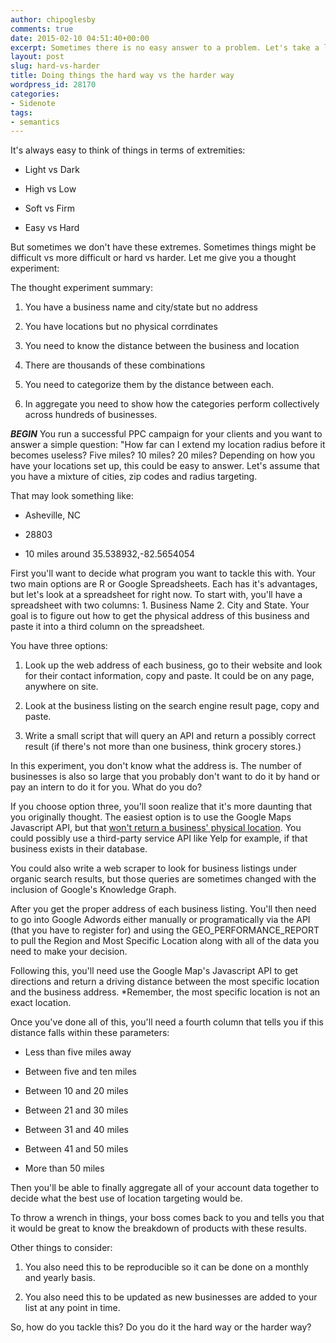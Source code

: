 ```yaml
---
author: chipoglesby
comments: true
date: 2015-02-10 04:51:40+00:00
excerpt: Sometimes there is no easy answer to a problem. Let's take a look at why.
layout: post
slug: hard-vs-harder
title: Doing things the hard way vs the harder way
wordpress_id: 28170
categories:
- Sidenote
tags:
- semantics
---
```


It's always easy to think of things in terms of extremities:



	
  * Light vs Dark

	
  * High vs Low

	
  * Soft vs Firm

	
  * Easy vs Hard


But sometimes we don't have these extremes. Sometimes things might be difficult vs more difficult or hard vs harder. Let me give you a thought experiment:

The thought experiment summary:

	
  1. You have a business name and city/state but no address

	
  2. You have locations but no physical corrdinates

	
  3. You need to know the distance between the business and location

	
  4. There are thousands of these combinations

	
  5. You need to categorize them by the distance between each.

	
  6. In aggregate you need to show how the categories perform collectively across hundreds of businesses.


**_BEGIN_**
You run a successful PPC campaign for your clients and you want to answer a simple question: "How far can I extend my location radius before it becomes useless? Five miles? 10 miles? 20 miles? Depending on how you have your locations set up, this could be easy to answer. Let's assume that you have a mixture of cities, zip codes and radius targeting.

That may look something like:



	
  * Asheville, NC

	
  * 28803

	
  * 10 miles around 35.538932,-82.5654054


First you'll want to decide what program you want to tackle this with. Your two main options are R or Google Spreadsheets. Each has it's advantages, but let's look at a spreadsheet for right now. To start with, you'll have a spreadsheet with two columns: 1. Business Name 2. City and State. Your goal is to figure out how to get the physical address of this business and paste it into a third column on the spreadsheet.

You have three options:

	
  1. Look up the web address of each business, go to their website and look for their contact information, copy and paste. It could be on any page, anywhere on site.

	
  2. Look at the business listing on the search engine result page, copy and paste.

	
  3. Write a small script that will query an API and return a possibly correct result (if there's not more than one business, think grocery stores.)


In this experiment, you don't know what the address is. The number of businesses is also so large that you probably don't want to do it by hand or pay an intern to do it for you. What do you do?

If you choose option three, you'll soon realize that it's more daunting that you originally thought. The easiest option is to use the Google Maps Javascript API, but that [won't return a business' physical location](https://developers.google.com/maps/faq#geocoder_queryformat). You could possibly use a third-party service API like Yelp for example, if that business exists in their database.

You could also write a web scraper to look for business listings under organic search results, but those queries are sometimes changed with the inclusion of Google's Knowledge Graph.

After you get the proper address of each business listing. You'll then need to go into Google Adwords either manually or programatically via the API (that you have to register for) and using the GEO_PERFORMANCE_REPORT to pull the Region and Most Specific Location along with all of the data you need to make your decision.

Following this, you'll need use the Google Map's Javascript API to get directions and return a driving distance between the most specific location and the business address. *Remember, the most specific location is not an exact location.

Once you've done all of this, you'll need a fourth column that tells you if this distance falls within these parameters:



	
  * Less than five miles away

	
  * Between five and ten miles

	
  * Between 10 and 20 miles

	
  * Between 21 and 30 miles

	
  * Between 31 and 40 miles

	
  * Between 41 and 50 miles

	
  * More than 50 miles


Then you'll be able to finally aggregate all of your account data together to decide what the best use of location targeting would be.

To throw a wrench in things, your boss comes back to you and tells you that it would be great to know the breakdown of products with these results.

Other things to consider:

	
  1. You also need this to be reproducible so it can be done on a monthly and yearly basis.

	
  2. You also need this to be updated as new businesses are added to your list at any point in time.


So, how do you tackle this? Do you do it the hard way or the harder way?
